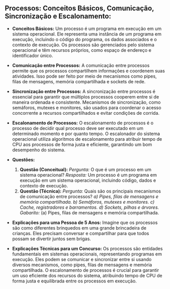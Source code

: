 ## **Processos: Conceitos Básicos, Comunicação, Sincronização e Escalonamento:**

- **Conceitos Básicos:** Um processo é um programa em execução em um sistema operacional. Ele representa uma instância de um programa em execução, incluindo o código do programa, os dados associados e o contexto de execução. Os processos são gerenciados pelo sistema operacional e têm recursos próprios, como espaço de endereço e identificador único.
    
- **Comunicação entre Processos:** A comunicação entre processos permite que os processos compartilhem informações e coordenem suas atividades. Isso pode ser feito por meio de mecanismos como pipes, filas de mensagens, memória compartilhada e sockets de rede.
    
- **Sincronização entre Processos:** A sincronização entre processos é essencial para garantir que múltiplos processos cooperem entre si de maneira ordenada e consistente. Mecanismos de sincronização, como semáforos, mutexes e monitores, são usados para coordenar o acesso concorrente a recursos compartilhados e evitar condições de corrida.
    
- **Escalonamento de Processos:** O escalonamento de processos é o processo de decidir qual processo deve ser executado em um determinado momento e por quanto tempo. O escalonador do sistema operacional utiliza algoritmos de escalonamento para atribuir tempo de CPU aos processos de forma justa e eficiente, garantindo um bom desempenho do sistema.
    
- **Questões:**
    
    1. **Questão (Conceitual):** _Pergunta:_ O que é um processo em um sistema operacional? _Resposta:_ Um processo é um programa em execução em um sistema operacional, incluindo código, dados e contexto de execução.
    2. **Questão (Técnica):** _Pergunta:_ Quais são os principais mecanismos de comunicação entre processos? _a) Pipes, filas de mensagens e memória compartilhada._ _b) Semáforos, mutexes e monitores._ _c) Cache, registradores e barramentos._ _d) Sockets, pilhas e árvores._ _Gabarito:_ (a) Pipes, filas de mensagens e memória compartilhada.
- **Explicações para uma Pessoa de 5 Anos:** Imagine que os processos são como diferentes brinquedos em uma grande brincadeira de crianças. Eles precisam conversar e compartilhar para que todos possam se divertir juntos sem brigas.
    
- **Explicações Técnicas para um Concurso:** Os processos são entidades fundamentais em sistemas operacionais, representando programas em execução. Eles podem se comunicar e sincronizar entre si usando diversos mecanismos, como pipes, filas de mensagens e memória compartilhada. O escalonamento de processos é crucial para garantir um uso eficiente dos recursos do sistema, atribuindo tempo de CPU de forma justa e equilibrada entre os processos em execução.
